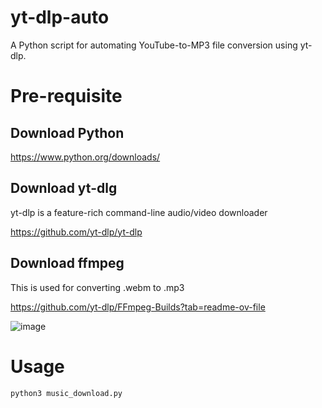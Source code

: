 # yt-dlp-auto
A Python script for automating YouTube-to-MP3 file conversion using yt-dlp.

# Pre-requisite
## Download Python

https://www.python.org/downloads/

## Download yt-dlg

yt-dlp is a feature-rich command-line audio/video downloader

https://github.com/yt-dlp/yt-dlp

## Download ffmpeg

This is used for converting .webm to .mp3

https://github.com/yt-dlp/FFmpeg-Builds?tab=readme-ov-file

![image](https://github.com/ycokarloz/yt-dlp-auto/assets/92008086/6062ad65-d418-47f2-b357-c76518fc2a04)

# Usage
```
python3 music_download.py
```
